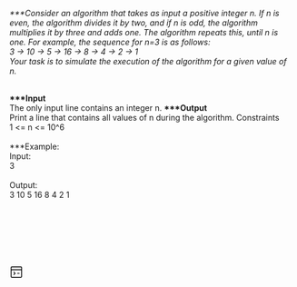 <i>***Consider an algorithm that takes as input a positive integer n. If n is even, the algorithm divides it by two, and if n is odd, the algorithm multiplies it by three and adds one. The algorithm repeats this, until n is one. For example, the sequence for n=3 is as follows:</br>
3 -> 10 -> 5 -> 16 -> 8 -> 4 -> 2 -> 1
<br/>
Your task is to simulate the execution of the algorithm for a given value of n.
</i><br><br>
<p>
<b>***Input</b><br>
The only input line contains an integer n.
<b>***Output</b><br>
Print a line that contains all values of n during the algorithm.
Constraints
<br>
1 <= n <= 10^6
<br><br>
***Example:<br>
Input:<br>
3<br>
<br>
Output:<br>
3 10 5 16 8 4 2 1
</p>
<br><br><br><br><br><br>
<svg id='Programming_Browser_Code_1_24' width='24' height='24' viewBox='0 0 24 24' xmlns='http://www.w3.org/2000/svg' xmlns:xlink='http://www.w3.org/1999/xlink'><rect width='24' height='24' stroke='none' fill='#000000' opacity='0'/>


<g transform="matrix(1.43 0 0 1.43 12 12)" >
<g style="" >
<g transform="matrix(1 0 0 1 0 0)" >
<rect style="stroke: rgb(0,0,0); stroke-width: 1; stroke-dasharray: none; stroke-linecap: round; stroke-dashoffset: 0; stroke-linejoin: round; stroke-miterlimit: 4; fill: none; fill-rule: nonzero; opacity: 1;" x="-6.5" y="-6.5" rx="1" ry="1" width="13" height="13" />
</g>
<g transform="matrix(1 0 0 1 0 -3)" >
<line style="stroke: rgb(0,0,0); stroke-width: 1; stroke-dasharray: none; stroke-linecap: round; stroke-dashoffset: 0; stroke-linejoin: round; stroke-miterlimit: 4; fill: none; fill-rule: nonzero; opacity: 1;" x1="-6.5" y1="0" x2="6.5" y2="0" />
</g>
<g transform="matrix(1 0 0 1 -2.25 1.5)" >
<polyline style="stroke: rgb(0,0,0); stroke-width: 1; stroke-dasharray: none; stroke-linecap: round; stroke-dashoffset: 0; stroke-linejoin: round; stroke-miterlimit: 4; fill: none; fill-rule: nonzero; opacity: 1;" points="-0.75,-1.5 0.75,0 -0.75,1.5 " />
</g>
<g transform="matrix(1 0 0 1 2.5 1.5)" >
<line style="stroke: rgb(0,0,0); stroke-width: 1; stroke-dasharray: none; stroke-linecap: round; stroke-dashoffset: 0; stroke-linejoin: round; stroke-miterlimit: 4; fill: none; fill-rule: nonzero; opacity: 1;" x1="-1" y1="0" x2="1" y2="0" />
</g>
</g>
</g>
</svg>
